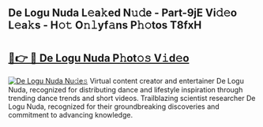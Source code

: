## De Logu Nuda L𝚎a𝚔ed N𝚞𝚍e - Part-9jE Vi𝚍𝚎o L𝚎a𝚔s - H𝚘𝚝 O𝚗𝚕yf𝚊ns P𝚑𝚘tos T8fxH

# <h2><a href="http://kfddq2.oniu.top/?m=De+Logu+Nuda">🔗👉 🔴 De Logu Nuda P𝚑ot𝚘𝚜 V𝚒d𝚎o</a></h2>

[![De Logu Nuda Nu𝚍e𝚜](https://i.imgur.com/0qMVB7G.gif)](http://kfddq2.oniu.top/?m=De+Logu+Nuda)
Virtual content creator and entertainer De Logu Nuda, recognized for distributing dance and lifestyle inspiration through trending dance trends and short videos. Trailblazing scientist researcher De Logu Nuda, recognized for their groundbreaking discoveries and commitment to advancing knowledge.  

